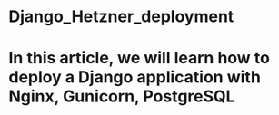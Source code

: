 # Django_Hetzner_deployment

<h1>In this article, we will learn how to deploy a Django application with Nginx, Gunicorn, PostgreSQL</h1>

